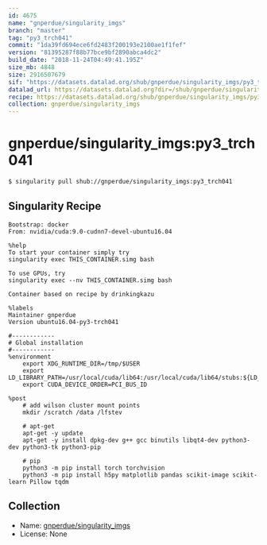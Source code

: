 ```yaml
---
id: 4675
name: "gnperdue/singularity_imgs"
branch: "master"
tag: "py3_trch041"
commit: "1da39fd694ece6fd2483f200193e2100ae1f1fef"
version: "81395287f88b77bce9bf2890abca4dc2"
build_date: "2018-11-24T04:49:41.195Z"
size_mb: 4848
size: 2916507679
sif: "https://datasets.datalad.org/shub/gnperdue/singularity_imgs/py3_trch041/2018-11-24-1da39fd6-81395287/81395287f88b77bce9bf2890abca4dc2.simg"
datalad_url: https://datasets.datalad.org?dir=/shub/gnperdue/singularity_imgs/py3_trch041/2018-11-24-1da39fd6-81395287/
recipe: https://datasets.datalad.org/shub/gnperdue/singularity_imgs/py3_trch041/2018-11-24-1da39fd6-81395287/Singularity
collection: gnperdue/singularity_imgs
---
```


# gnperdue/singularity_imgs:py3_trch041

```bash
$ singularity pull shub://gnperdue/singularity_imgs:py3_trch041
```

## Singularity Recipe

```singularity
Bootstrap: docker
From: nvidia/cuda:9.0-cudnn7-devel-ubuntu16.04

%help
To start your container simply try
singularity exec THIS_CONTAINER.simg bash

To use GPUs, try
singularity exec --nv THIS_CONTAINER.simg bash

Container based on recipe by drinkingkazu

%labels
Maintainer gnperdue
Version ubuntu16.04-py3-trch041

#------------
# Global installation
#------------
%environment
    export XDG_RUNTIME_DIR=/tmp/$USER
    export LD_LIBRARY_PATH=/usr/local/cuda/lib64:/usr/local/cuda/lib64/stubs:${LD_LIBRARY_PATH}
    export CUDA_DEVICE_ORDER=PCI_BUS_ID

%post
    # add wilson cluster mount points
    mkdir /scratch /data /lfstev

    # apt-get
    apt-get -y update
    apt-get -y install dpkg-dev g++ gcc binutils libqt4-dev python3-dev python3-tk python3-pip

    # pip
    python3 -m pip install torch torchvision
    python3 -m pip install h5py matplotlib pandas scikit-image scikit-learn Pillow tqdm
```

## Collection

 - Name: [gnperdue/singularity_imgs](https://github.com/gnperdue/singularity_imgs)
 - License: None

